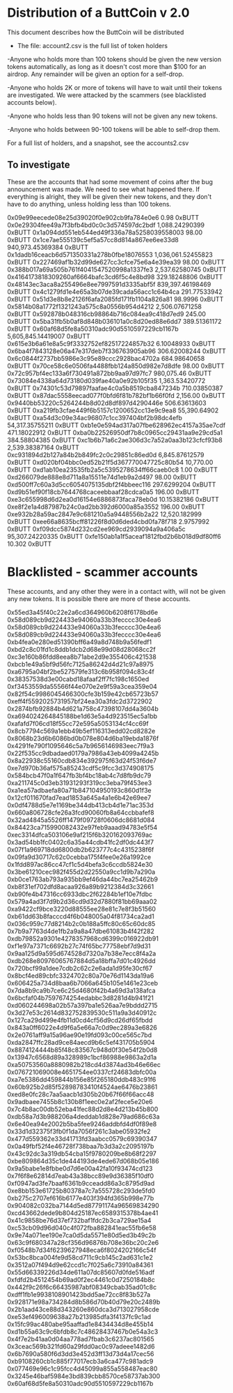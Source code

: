 # Distribution of a ButtCoin v 2.0


This document describes how the ButtCoin will be distributed

- The file: account2.csv is the full list of token holders


-Anyone who holds more than 100 tokens should be given the new version tokens automatically, as long as it doesn't cost more than $100 for an airdrop. Any remainder will be given an option for a self-drop.

-Anyone who holds 2K or more of tokens will have to wait until their tokens are investigated. We were attacked by the scammers (see blacklisted accounts below).

-Anyone who holds less than 90 tokens will not be given any new tokens.

-Anyone who holds between 90-100 tokens will be able to self-drop them.


For a full list of holders, and a snapshot, see the accounts2.csv


## To investigate

These are the accounts that had some movement of coins after the bug announcement was made. We need to see what happened there.
If everything is alright, they will be given their new tokens, and they don't have to do anything, unless holding less than 100 tokens.

0x09e99eecede08e25d39020f0e902cb9fa784e0e6	0.98 0xBUTT
0x0e29304fee49a7f3bfb4bd0c0c3d574597dc2bdf	1,088.24290399 0xBUTT
0x1a094dd551eb544ed49f336a78a5258039558003	98.00 0xBUTT
0x1ce7ae555139c5ef5a57cc8d814a867ee6ee33d8	940,973.45369384 0xBUTT
0x1dadb16ceacb6d571350331a278b0fbe18076553	1,036,061.52455823 0xBUTT
0x227469af1b32d99de627cc3cfce75e6a4e39ea39	98.00 0xBUTT
0x388b017a69a505b761f4041547520998a1337fe3	2,537.62580745 0xBUTT
0x4164173818309260af6664bafc3cd6f5c4e8bd98	329.18248806 0xBUTT
0x48143ec3aca8a255496e8ee7997591d3335abf5f	839,397.46198469 0xBUTT
0x4c1279fd1e4e65a3b07de39cada56acc1c64b4ca	291.77533942 0xBUTT
0x51d3e8b8e2126f6afa2085fd171fb1104a826a81	98.9996 0xBUTT
0x5814b08a1772f1321243a575c8a0556b954d4212	2,506.07671258 0xBUTT
0x592878b048316cb98864b716c084ea9c418d7ed9	245.00 0xBUTT
0x5ba31fb5b0af8d848b036101a0c8d20ed88e6dd7	389.51361172 0xBUTT
0x60af68d5fe8a50310adc90d5510597229cb1167b	5,605,845.14419007 0xBUTT
0x615e3b6a61e8a5c9f3332752ef82517224857b32	6.10048933 0xBUTT
0x6ba4f7843128e06a47e317deb7f336763905ab96	306.62008244 0xBUTT
0x6c0844f2737bb5986e3c95e89ccc2928bac4702a	684.98640658 0xBUTT
0x70ce58c6e0506fa4488fbb124a850d982e7d8dfe	98.00 0xBUTT
0x72c957bf4ec133a6f730491a872bb9aa97d97fc7	980,075.46 0xBUTT
0x73084e4338a64d73180d039fae40a0e92b105f35	1,363.53420772 0xBUTT
0x74301c53d79897faafae4c0a5b8519cba847234b	710.03850387 0xBUTT
0x87dac5558eecad077f0bfd6f81b782bf1b66f0fd	2,156.00 0xBUTT
0x9440bb53220c5264244b8d02d8df897d4290446e	506.63613603 0xBUTT
0xa219fb3cfae449f6b5157c1200652cc13e9c9ea8	55,390.64902 0xBUTT
0xa54d3c09e34ac96807c1cc397404bf2b98dc4efb	54,317.35755211 0xBUTT
0xb1e0e594ad317a07fbe628962ec4157a35ae7cdf	471.18022912 0xBUTT
0xba0b22526950df7b8c0965cc29431aa9e29cd5a1	384.58804385 0xBUTT
0xc1b6b71a6c2ae306d3c7a52a0aa3b123cfcf93b8	2,539.38387164 0xBUTT
0xc931894d2b127a84b2b849fc2c0c29851c86ed0d	6,845.87612579 0xBUTT
0xd020bf04bbc0ed52b21f5d367770047725c80b54	10,770.00 0xBUTT
0xd1ab10ea23535fb2a5c5395278634ff66caeb0c8	1.00 0xBUTT
0xd266079de888e8d711a8a15511e74d1eb9a2d497	98.00 0xBUTT
0xd500ff7c60a3d5cc6054075135dbf2f4bbeec116	297.6299204 0xBUTT
0xd9b51ef90f18cb7644768caceebbaaf28cdca0a5	196.00 0xBUTT
0xe3c655998d6d2ea0d16154e6886873faca78eb0d	10.15382186 0xBUTT
0xe8f2e1a4d87987b24c0ad2bb392d6000a85a3552	196.00 0xBUTT
0xe932b28a59ac2847e9c681210a5a9448556b2a22	12,520.182999 0xBUTT
0xee66a8635bcff81226f8d0d6ded4cbd0fa78f718	2.9757992 0xBUTT
0xf09dcc5874d232cd2ee969cd2939094a9a406a5c	95,307.24220335 0xBUTT
0xfe150ab1a1f5aceaf1812fbd2b6b018d9df80ff6	10.302 0xBUTT

# Blacklisted - scammer accounts

These accounts, and any other they were in a contact with, will not be given any new tokens. 
It is possible there are more of these accounts.

0x55ed3a45f40c22e2a6cd364960b6208f6178bd6e
0x58d089cb9d224433e94060a33b3fecccc30e4ea6
0x58d089cb9d224433e94060a33b3fecccc30e4ea6
0x58d089cb9d224433e94060a33b3fecccc30e4ea6
0xb4fea0e280ed51390bff6a49a8d748b9a56fedf1
0xbd2c8c01fd1c8ddb1dcb2d68e99d08d28068cc2f
0xc3e160b86fdd8eea8b71abe2d9e355406c421538
0xbcb1e49a5bf9d56fc7125a86242d4d21c97a8975
0xa6795a04bf2be527579fe313c6b958f094c83c4f
0x38357538d3e00cabd18afaaf2ff7fc198c1650ed
0xf3453559da55566f44e070e2e9f59a3cea359e04
0x82f54c9986045466300cfe3b159e42cb65723b57
0xeff4f5592025731957bf24ea30a3fdc2d3722902
0x2874bfb92884b4d621a758c47398107dd4a3604b
0xa694024264845188be1d63e5a4d923515ec5a1bb
0xafafd7f06cd18f55cc72e595a5053134cf4cc69f
0x8cb7794c569a1ebb49b5ef116313edd02cd8282e
0x8068b23d6b6086bd0b078e804d6ba19ebda1876f
0x4291fe790f1095646c5a7b9656146983eec7f9a3
0x22f535cc9dbadaed0179a7986a43eb4099a4245b
0x8a22938c55160cdb834e392975f63d24f53f6de7
0xe7d970b36af575a85243cdf5c9fcc3d374908175
0x584bcb47f0a1f647fb3bf4bc18ab4c7d8fb9dc79
0xa211745c0d3eb31931293f319cc3eba79f453ee3
0xa1ea57adbaefa80a71b847104950193c860d1f3e
0x12cf011670fad7ead1853a645a4a1e6b42e69ee7
0x0df4788d5e7e1169be344db413cb4d1e71ac353d
0x660a806728cfe26a3fcd90060fb8a64ccbbafef8
0x32ad4845a5526ff1479f09728f0606dc8681d084
0x84423ca715990082432e97feb9aaad94783e5f54
0xec3314dfca503106e9af215f6b320162093769ac
0x3ad54bb1fc0402c6a35a44cdb41fc2df0dc443f7
0x07f1a969718dd6800db2b623777c4c4315238f6f
0x09fa9d30717c62c0cebba175f4fee0e26a1992ce
0x1fdd897ac86cc47cf1c5d4befa3c6ccdb5824e30
0x3be61210cec982f455d2d22550a9cc1d9b7a290a
0xb0ce1763ab793a935bb9ef46da44bc7ea25462b9
0xb8f31ef702dfd8acaa926a89b9212384d3c32661
0xb90fe4b47316cc6933dbc2f62284b1ef10e7fdbc
0x579a4ad3f7d9b2d36cd9d32d7880f81bb69aaa02
0xa9422cf9bce3220d88555ee28e81c7e8f3b51560
0xb61dd63b8facccd4f6b048005a04f81734ca2ad1
0x036c959c77d8214b2c0b188a5ffc80c65c60dc85
0x7b9a7763d4de1fb2a9a8a47dbe61083b4f42f282
0xdb79852a9301e4278357968cd6399c016922db91
0xf1e97a7371c6692b27c74f65bc77758ebf7d9d31
0x9aa125d9a595d674528d7320a7b38e7ecc8f4a2a
0xdb268e80976065767884d5a18bffa7d01c4926dd
0x720bcf99a1dee7cdb2c62c2e6ada1d95fe30cf67
0x8bcf4ed89cbfc3324702c80a70e76d1143da19a6
0x606425a734d8baa6b7066a645b105e1461e23ceb
0x7da8b9ca9b7ce6c25d4680f42b4a69d3a138afca
0x6bcfaf04b7597674254edabbc3d8281d4b941f21
0xd060244698a02b57a397ba1e526aa7e9bddd2715
0x3d27e53c2614d832752839530c511a9a3d40912c
0x127ca29d499e4fb11d0cd4cf56d9cd26df65fbdd
0x843a0ff6022e4d9f6a5e66a7c0d9ec289a3e6826
0x2e0761aff9a15a96ae90e19fd093c00ce565c7bd
0xda2847ffc28ad9ce84aecd9b6c5ef431705b5904
0x8874124444b85f48c83567c948d0f30e54f2b0d8
0x13947c6568d89a328989c1bcf86988e9863a2d1a
0xa50753560a8880982b218cd4d3874ad3b46e66ec
0x076721069008e4651754ee0337cf24683dbfc00a
0xa7e5386dd459844b156e85f265180ddb483c91f6
0x60b925b2d85f52898783410f4524ae6476b23861
0xed8e0fc28c7aa5aacb1d305b20b67f66f66acc48
0x9adbaee7455b8c130b8f1eec0e2af2fece5e20e6
0x7c4b8ac00db52eba41fec88d2d8e4d213b45b800
0xdb58a7d3b988206a4deddab1d828e79ad686c63a
0x6e40ea94e2002b5ba5fee9246addbfd4df0f89e8
0x33d1d32375f3fb0f1da7056f261c3abe05932fe2
0x477d559362e33d41713fd3aabcc0579c69390347
0x0a49fbf52f4e46728f738baa7b3d3a2c2095197b
0x43c92dc3a319db54cba15f9780209be8b68f2297
0xbe809864d35c1de444193de4ede67d068b05e186
0x9a5babe1e8fbbe0d7d6e00a42fa10f93474cd123
0x7f6f8e62814d7eab43a38bcc89e9d36385f10df0
0xf0947ad3fe7baaf6361b9cceadd86a3c8795d9ad
0xe8bb153e61725b80378a7c7a555728c293de5fd0
0xb275c2707ef616b6177e403f394fd365b998e77b
0x904082c032ba7144d5ed87791174a96569834290
0xcd43662dede9b804d25187ec6589315378b4ae41
0x41c9858be76d37ef732baf1fdc2b3ca729ae15a4
0xc53cb09d96d040c4f072fba882841eac55fb6e58
0x9e74a071ee190e7ca0d5da5571e80d5ed3b49c2b
0x63c9f680347a28cf356d96876b708e36bc20c2e6
0xf0548b7d34f6239627948eca6f8024202166c54f
0x53bc8bca004fe9d58cd711c9cb145c2ad631c1e2
0x3512a07f494d9e62ccd1c7f025a6c73910a84361
0x55d66339226d34de611a07dc85607d0fde516adf
0xfdfd2b4512454b69ad0f2ec4461c0d7250184b8c
0x442f9c26f6c66435987abf08349cbab35ad01c8c
0xdff1fb1e9938108901423bdd5ae72cc8f83b527a
0x928171e98a734284d8b586d70b40d79e20c2489b
0x2b1aad43ce88d343260e860dca3d713027958cde
0xe53ef496009638a27b213985dfa3f4137fc9c1ad
0x15fc99ac480abe95aaffad1e8434434d8e455b14
0xd1b55a63c9c6bfdb8c7c48628437467b0e54a3c3
0x4f7e2b41aa0d04aa778ad7fbab3c6237ac801565
0x3ceac569b321fd60a29fdd0ac0c97adeee1482d6
0x6b7690a580f6d3dd3e452d3ff13d73d4a17cec56
0xb9108260cb1c885f77017ecb3a6ca477c981adc9
0x077469e96c1c95fcc4d45099a855a558487eac80
0x3245e46baf5984e3bd839cbb8570ce58737ab300
0x60af68d5fe8a50310adc90d5510597229cb1167b



